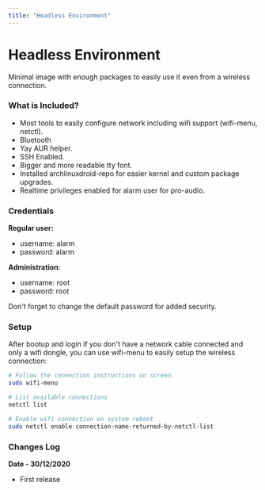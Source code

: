 ```yaml
---
title: "Headless Environment"
---
```


# Headless Environment

Minimal image with enough packages to easily use it even from a wireless
connection.

### What is Included?

* Most tools to easily configure network including wifi support (wifi-menu, netctl).
* Bluetooth
* Yay AUR helper.
* SSH Enabled.
* Bigger and more readable tty font.
* Installed archlinuxdroid-repo for easier kernel and custom package upgrades.
* Realtime privileges enabled for alarm user for pro-audio.

### Credentials

**Regular user:**
* username: alarm
* password: alarm

**Administration:**
* username: root
* password: root

Don't forget to change the default password for added security.

### Setup

After bootup and login if you don't have a network cable connected and only
a wifi dongle, you can use wifi-menu to easily setup the wireless connection:

```sh
# Follow the connection instructions on screen
sudo wifi-menu

# List available connections
netctl list

# Enable wifi connection on system reboot
sudo netctl enable connection-name-returned-by-netctl-list
```

### Changes Log

**Date - 30/12/2020**
* First release
